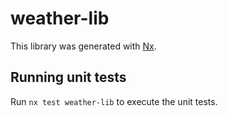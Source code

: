 # weather-lib

This library was generated with [Nx](https://nx.dev).

## Running unit tests

Run `nx test weather-lib` to execute the unit tests.
